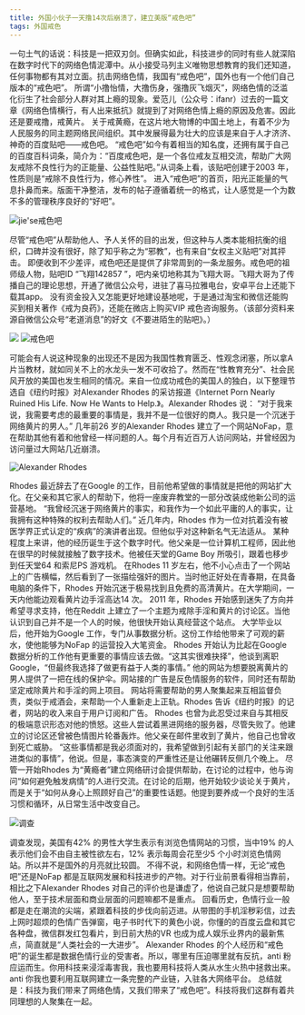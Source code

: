 ```yaml
---
title: 外国小伙子一天撸14次后崩溃了，建立美版“戒色吧”
tags: 外国戒色
---
```

一句土气的话说：科技是一把双刃剑。但确实如此，科技进步的同时有些人就深陷在数字时代下的网络色情泥潭中。从小接受马列主义唯物思想教育的我们还知道，任何事物都有其对立面。抗击网络色情，我国有“戒色吧”，国外也有一个他们自己版本的“戒色吧”。
所谓“小撸怡情，大撸伤身，强撸灰飞烟灭”，网络色情的泛滥化衍生了社会部分人群对其上瘾的现象。爱范儿（公众号：ifanr）过去的一篇文章《网络色情横行，有人出来抵抗》就提到了对网络色情上瘾的原因及危害。因此还是要戒撸，戒黄片。
关于戒黄瘾，在这片地大物博的中国土地上，有着不少为人民服务的同主题网络民间组织。其中发展得最为壮大的应该是来自于人才济济、神奇的百度贴吧——戒色吧。
“戒色吧”如今有着相当的知名度，还拥有属于自己的百度百科词条，简介为：“百度戒色吧，是一个各位戒友互相交流，帮助广大网友戒除不良性行为的正能量、公益性贴吧。”从词条上看，该贴吧创建于2003 年，性质则是“戒除不良性行为，修心养性”。
进入“戒色吧”的首页，阳光正能量的气息扑鼻而来。版面干净整洁，发布的帖子遵循着统一的格式，让人感觉是一个为数不多的管理秩序良好的“好吧”。

![jie'se戒色吧](http://p2.ifengimg.com/haina/2016_28/b1fbfe854acd989_w1200_h617.jpg)

尽管“戒色吧”从帮助他人、予人关怀的目的出发，但这种与人类本能相抗衡的组织，口碑并没有很好，除了知乎称之为“邪教”，也有来自“女权主义贴吧”对其抨击。
即便收到不少差评，戒色吧还是提供了非常周到的一条龙服务。戒色吧的祖师级人物，贴吧ID “飞翔142857 ”，吧内亲切地称其为飞翔大哥。飞翔大哥为了传播自己的理论思想，开通了微信公众号，进驻了喜马拉雅电台，安卓平台上还能下载其app。
没有资金投入又怎能更好地建设基地呢，于是通过淘宝和微信还能购买到相关著作《戒为良药》，还能在微店上购买VIP 戒色咨询服务。（该部分资料来源自微信公众号“老道消息”的好文《不要进陌生的贴吧》。）

![](http://p2.ifengimg.com/haina/2016_28/d29313b4f10d0a1_w1200_h571.jpg)
![戒色吧](http://p2.ifengimg.com/haina/2016_28/349ab509c1485d1_w1200_h868.jpg)

可能会有人说这种现象的出现还不是因为我国性教育匮乏、性观念闭塞，所以拿A 片当教材，就如同关不上的水龙头一发不可收拾了。然而在“性教育充分”、社会民风开放的美国也发生相同的情况。来自一位成功戒色的美国人的独白，以下整理节选自《纽约时报》对Alexander Rhodes 的采访报道《Internet Porn Nearly Ruined His Life. Now He Wants to Help.》。Alexander Rhodes 说：
“对于我来说，我需要考虑的最重要的事情是，我并不是一位很好的商人。我只是一个沉迷于网络黄片的男人。”
几年前26 岁的Alexander Rhodes 建立了一个网站NoFap，意在帮助其他有着和他曾经一样问题的人。每个月有近百万人访问网站，并曾经因为访问量过大网站几近崩溃。

![Alexander Rhodes](http://p2.ifengimg.com/haina/2016_28/69d316de504f00e_w1200_h629.jpg)

Rhodes 最近辞去了在Google 的工作，目前他希望做的事情就是把他的网站扩大化。在父亲和其它家人的帮助下，他将一座废弃教堂的一部分改装成他新公司的运营基地。
“我曾经沉迷于网络黄片的事实，和我作为一个如此平庸的人的事实，让我拥有这种特殊的权利去帮助人们。”
近几年内，Rhodes 作为一位对抗着没有被医学界正式认定的“疾病”的演讲者出现。但他似乎对这种新名气无法适从。
某种程度上来讲，他的经历诞生于这个数字时代。他父亲是一位计算机工程师，因此他在很早的时候就接触了数字技术。他被任天堂的Game Boy 所吸引，跟着也移步到任天堂64 和索尼PS 游戏机。
在Rhodes 11 岁左右，他不小心点击了一个网站上的广告横幅，然后看到了一张描绘强奸的图片。当时他正好处在青春期，在具备电脑的条件下，Rhodes 开始沉迷于极易找到且免费的高清黄片。在大学期间，一天内他能边观看黄片边手淫高达14 次。
2011 年，Rhodes 开始感到迷失了方向并希望寻求支持，他在Reddit 上建立了一个主题为戒除手淫和黄片的讨论区。当他认识到自己并不是一个人的时候，他很快开始认真经营这个站点。
大学毕业以后，他开始为Google 工作，专门从事数据分析。这份工作给他带来了可观的薪水，使他能够为NoFap 的运营投入大笔资金。
Rhodes 开始认为比起在Google 数据分析的工作他有更重要的事情应该去做。“这其实很难抉择”，他谈到离职Google，“但最终我选择了做更有益于人类的事情。”
他的网站为想要脱离黄片的男人提供了一把在线的保护伞。网站接的广告是反色情服务的软件，同时还有帮助坚定戒除黄片和手淫的网上项目。
网站将需要帮助的男人聚集起来互相监督负责，类似于戒酒会，来帮助一个人重新走上正轨。Rhodes 告诉《纽约时报》的记者，网站的收入来自于用户订阅和广告。
Rhodes 也曾为此忍受过来自与其相反的极端意识形态对他的愤怒。这些人尝试着黑进网络的服务器，尽管失败了。他建立的讨论区还曾被色情图片轮番轰炸。他父亲在邮件里收到了黄片，他自己也曾收到死亡威胁。
“这些事情都是我必须面对的，我希望做到引起有关部门的关注来跟进类似的事情”，他说。但是，事态演变的严重性还是让他碾转反侧几个晚上。
尽管一开始Rhodes 为“黄瘾者”建立网络研讨会提供帮助，在讨论的过程中，他与询问“如何避免触发病情”的人进行交流。在讨论的后期，他开始较少谈论关于黄片，而是关于“如何从身心上照顾好自己”的重要性话题。他提到要养成一个良好的生活习惯和循环，从日常生活中改变自己。

![调查](http://p2.ifengimg.com/haina/2016_28/ada70bb47fa0f83_w600_h524.jpg)

调查发现，美国有42% 的男性大学生表示有浏览色情网站的习惯，当中19% 的人表示他们会不由自主被性欲左右，12% 表示每周会花至少5 个小时浏览色情网站。所以并不是国外的月亮就比较圆。
不得不说，和网络色情一样，无论“戒色吧”还是NoFap 都是互联网发展和科技进步的产物。对于行业前景看得相当靠前，相比之下Alexander Rhodes 对自己的评价也是谦虚了，他说自己就只是想要帮助他人，至于技术层面和商业层面的问题嘛都不是重点。
回看历史，色情行业一般都是走在潮流的尖端，紧跟着科技的步伐向前迈进。从带图的手机淫秽彩信，过去上网时超烦的色情广告弹窗，电子书时代下的黄色小说，你懂的的百度云盘和其它各种盘，微信群发红包看片，到日前大热的VR 也成为成人娱乐业界内的最新焦点，简直就是“人类社会的一大进步”。
Alexander Rhodes 的个人经历和“戒色吧”的诞生都是数据色情行业的受害者。所以，哪里有压迫哪里就有反抗，anti 粉应运而生。你用科技来浸淫毒害我，我也要用科技将人类从水生火热中拯救出来。anti 你我也要利用互联网建立一条完整的产业链，入驻各大网络平台。
总结就是：科技为我们带来了网络色情，又我们带来了“戒色吧”。科技将我们这群有着共同理想的人聚集在一起。
